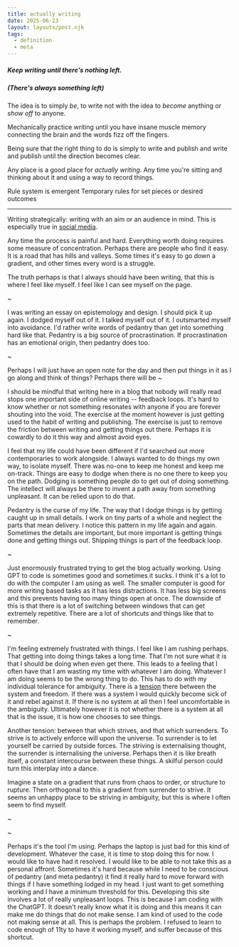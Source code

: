 ```yaml
---
title: actually writing
date: 2025-06-23
layout: layouts/post.njk
tags: 
  - definition
  - meta
---
```


##### Keep writing until there's nothing left.
##### (There's always something left)

The idea is to simply *be*, to write not with the idea to *become* anything or *show off* to anyone. 

Mechanically practice writing until you have insane muscle memory connecting the brain and the words fizz off the fingers.

Being sure that the right thing to do is simply to write and publish and write and publish until the direction becomes clear.

Any place is a good place for *actually writing*. Any time you're sitting and thinking about it and using a way to record things. 

Rule system is emergent
Temporary rules for set pieces or desired outcomes

---


Writing strategically: writing with an aim or an audience in mind. This is especially true in [social media](social%20media.md). 

Any time the process is painful and hard. Everything worth doing requires some measure of concentration. Perhaps there are people who find it easy. It is a road that has hills and valleys. Some times it's easy to go down a gradient, and other times every word is a struggle. 

The truth perhaps is that I always should have been writing, that this is where I feel like myself. I feel like I can see myself on the page. 

~

I was writing an essay on epistemology and design. I should pick it up again. I dodged myself out of it. I talked myself out of it. I outsmarted myself into avoidance. I'd rather write words of pedantry than get into something hard like that. Pedantry is a big source of procrastination. If procrastination has an emotional origin, then pedantry does too. 

~



Perhaps I will just have an open note for the day and then put things in it as I go along and think of things? Perhaps there will be
~

I should be mindful that writing here in a blog that nobody will really read stops one important side of online writing -- feedback loops. It's hard to know whether or not something resonates with anyone if you are forever shouting into the void. The exercise at the moment however is just getting used to the habit of writing and publishing. The exercise is just to remove the friction between writing and getting things out there. Perhaps it is cowardly to do it this way and almost avoid eyes.

I feel that my life could have been different if I'd searched out more contemporaries to work alongside. I always wanted to do things my own way, to isolate myself. There was no-one to keep me honest and keep me on-track. Things are easy to dodge when there is no one there to keep you on the path. Dodging is something people do to get out of doing something. The intellect will always be there to invent a path away from something unpleasant. It can be relied upon to do that. 

Pedantry is the curse of my life. The way that I dodge things is by getting caught up in small details. I work on tiny parts of a whole and neglect the parts that mean delivery. I notice this pattern in my life again and again. Sometimes the details are important, but more important is getting things done and getting things out. Shipping things is part of the feedback loop.


~

Just enormously frustrated trying to get the blog actually working. Using GPT to code is sometimes good and sometimes it sucks. I think it's a lot to do with the computer I am using as well. The smaller computer is good for more writing based tasks as it has less distractions. It has less big screens and this prevents having too many things open at once. The downside of this is that there is a lot of switching between windows that can get extremely repetitive. There are a lot of shortcuts and things like that to remember. 

~

I'm feeling extremely frustrated with things. I feel like I am rushing perhaps. That getting into doing things takes a long time. That I'm not sure what it is that I should be doing when even get there. This leads to a feeling that I often have that I am wasting my time with whatever I am doing. Whatever I am doing seems to be the wrong thing to do. This has to do with my individual tolerance for ambiguity. There is a [tension](tension.md) there between the system and freedom. If there was a system I would quickly become sick of it and rebel against it. If there is no system at all then I feel uncomfortable in the ambiguity. Ultimately however it is not whether there is a system at all that is the issue, it is how one chooses to see things.

Another tension: between that which strives, and that which surrenders. To strive is to actively enforce will upon the universe. To surrender is to let yourself be carried by outside forces. The striving is externalising thought, the surrender is internalising the universe. Perhaps then it is like breath itself, a constant intercourse between these things. A skilful person could turn this interplay into a dance. 

Imagine a state on a gradient that runs from chaos to order, or structure to rupture. Then orthogonal to this a gradient from surrender to strive. It seems an unhappy place to be striving in ambiguity, but this is where I often seem to find myself. 

~



~

Perhaps it's the tool I'm using. Perhaps the laptop is just bad for this kind of development. Whatever the case, it is time to stop doing this for now. I would like to have had it resolved. I would like to be able to not take this as a personal affront. Sometimes it's hard because while I need to be conscious of pedantry (and meta pedantry) it find it really hard to move forward with things if I have something lodged in my head. I just want to get something working and I have a minimum threshold for this. Developing this site involves a lot of really unpleasant loops. This is because I am coding with the ChatGPT. It doesn't really know what it is doing and this means it can make me do things that do not make sense. I am kind of used to the code not making sense at all. This is perhaps the problem. I refused to learn to code enough of 11ty to have it working myself, and suffer because of this shortcut.